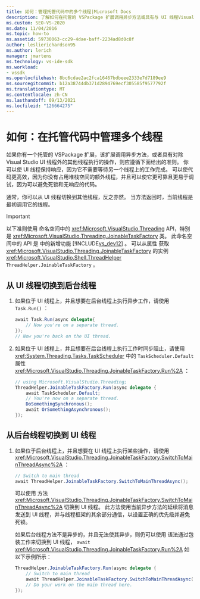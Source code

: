 ```yaml
---
title: 如何：管理托管代码中的多个线程|Microsoft Docs
description: 了解如何在托管的 VSPackage 扩展调用异步方法或具有与 UI 线程Visual Studio线程。
ms.custom: SEO-VS-2020
ms.date: 11/04/2016
ms.topic: how-to
ms.assetid: 59730063-cc29-4dae-baff-2234ad8d0c8f
author: leslierichardson95
ms.author: lerich
manager: jmartens
ms.technology: vs-ide-sdk
ms.workload:
- vssdk
ms.openlocfilehash: 8bc6cdae2ac2fca16467bdbeee2333e7d7189ee9
ms.sourcegitcommit: b12a38744db371d2894769ecf305585f9577792f
ms.translationtype: MT
ms.contentlocale: zh-CN
ms.lasthandoff: 09/13/2021
ms.locfileid: "126664275"
---
```

# <a name="how-to-manage-multiple-threads-in-managed-code"></a>如何：在托管代码中管理多个线程
如果你有一个托管的 VSPackage 扩展，该扩展调用异步方法，或者具有对除 Visual Studio UI 线程外的其他线程执行的操作，则应遵循下面给出的准则。 你可以使 UI 线程保持响应，因为它不需要等待另一个线程上的工作完成。 可以使代码更高效，因为你没有占用堆栈空间的额外线程，并且可以使它更可靠且更易于调试，因为可以避免死锁和无响应的代码。

 通常，你可以从 UI 线程切换到其他线程，反之亦然。 当方法返回时，当前线程是最初调用它的线程。

> [!IMPORTANT]
> 以下准则使用 命名空间中的 <xref:Microsoft.VisualStudio.Threading> API，特别是 <xref:Microsoft.VisualStudio.Threading.JoinableTaskFactory> 类。 此命名空间中的 API 是 中的新增功能 [!INCLUDE[vs_dev12](../extensibility/includes/vs_dev12_md.md)] 。 可以从属性 获取 <xref:Microsoft.VisualStudio.Threading.JoinableTaskFactory> 的实例 <xref:Microsoft.VisualStudio.Shell.ThreadHelper> `ThreadHelper.JoinableTaskFactory` 。

## <a name="switch-from-the-ui-thread-to-a-background-thread"></a>从 UI 线程切换到后台线程

1. 如果位于 UI 线程上，并且想要在后台线程上执行异步工作，请使用 `Task.Run()` ：

    ```csharp
    await Task.Run(async delegate{
        // Now you're on a separate thread.
    });
    // Now you're back on the UI thread.

    ```

2. 如果位于 UI 线程上，并且想要在后台线程上执行工作时同步阻止，请使用 <xref:System.Threading.Tasks.TaskScheduler> 中的 `TaskScheduler.Default` 属性 <xref:Microsoft.VisualStudio.Threading.JoinableTaskFactory.Run%2A> ：

    ```csharp
    // using Microsoft.VisualStudio.Threading;
    ThreadHelper.JoinableTaskFactory.Run(async delegate {
        await TaskScheduler.Default;
        // You're now on a separate thread.
        DoSomethingSynchronous();
        await OrSomethingAsynchronous();
    });
    ```

## <a name="switch-from-a-background-thread-to-the-ui-thread"></a>从后台线程切换到 UI 线程

1. 如果位于后台线程上，并且想要在 UI 线程上执行某些操作，请使用 <xref:Microsoft.VisualStudio.Threading.JoinableTaskFactory.SwitchToMainThreadAsync%2A> ：

    ```csharp
    // Switch to main thread
    await ThreadHelper.JoinableTaskFactory.SwitchToMainThreadAsync();
    ```

     可以使用 方法 <xref:Microsoft.VisualStudio.Threading.JoinableTaskFactory.SwitchToMainThreadAsync%2A> 切换到 UI 线程。 此方法使用当前异步方法的延续将消息发送到 UI 线程，并与线程框架的其余部分通信，以设置正确的优先级并避免死锁。

     如果后台线程方法不是异步的，并且无法使其异步，则仍可以使用 语法通过包装工作来切换到 UI 线程， `await` <xref:Microsoft.VisualStudio.Threading.JoinableTaskFactory.Run%2A> 如以下示例所示：

    ```csharp
    ThreadHelper.JoinableTaskFactory.Run(async delegate {
        // Switch to main thread
        await ThreadHelper.JoinableTaskFactory.SwitchToMainThreadAsync();
        // Do your work on the main thread here.
    });
    ```
